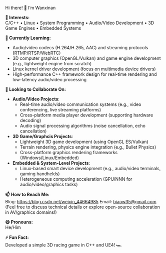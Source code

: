 Hi there! 👋 I’m Wanxinan  

**👀 Interests:**  
C/C++ • Linux • System Programming • Audio/Video Development • 3D Game Engines • Embedded Systems  

**🌱 Currently Learning:**  
- Audio/video codecs (H.264/H.265, AAC) and streaming protocols (RTMP/RTSP/WebRTC)  
- 3D computer graphics (OpenGL/Vulkan) and game engine development (e.g., lightweight engine from scratch)  
- Linux kernel driver development (focus on multimedia device drivers)  
- High-performance C++ framework design for real-time rendering and low-latency audio/video processing  

**💞 Looking to Collaborate On:**  
- **Audio/Video Projects**:  
  - Real-time audio/video communication systems (e.g., video conferencing, live streaming platforms)  
  - Cross-platform media player development (supporting hardware decoding)  
  - Audio signal processing algorithms (noise cancellation, echo cancellation)  
- **3D Game/Graphcis Projects**:  
  - Lightweight 3D game development (using OpenGL ES/Vulkan)  
  - Terrain rendering, physics engine integration (e.g., Bullet Physics)  
  - Cross-platform graphics rendering frameworks (Windows/Linux/Embedded)  
- **Embedded & System-Level Projects**:  
  - Linux-based smart device development (e.g., audio/video terminals, gaming handhelds)  
  - Heterogeneous computing acceleration (GPU/NNN for audio/video/graphics tasks)  

**📫 How to Reach Me:**  
Blog: https://blog.csdn.net/weixin_44664985
Email: [biaow35@gmail.com](mailto:biaow35@gmail.com)  
(Feel free to discuss technical details or explore open-source collaboration in AV/graphics domains!)  

**😄 Pronouns:**  
He/Him  

**⚡ Fun Fact:**  
Developed a simple 3D racing game in C++ and UE4! 🏎️  
